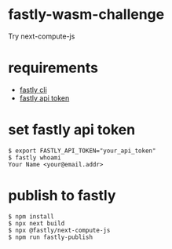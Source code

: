 # fastly-wasm-challenge
Try next-compute-js
# requirements
- [fastly cli](https://developer.fastly.com/learning/tools/cli/#installing)
- [fastly api token](https://docs.fastly.com/ja/guides/using-api-tokens)
# set fastly api token
```
$ export FASTLY_API_TOKEN="your_api_token"
$ fastly whoami
Your Name <your@email.addr>
```
# publish to fastly

```
$ npm install
$ npx next build
$ npx @fastly/next-compute-js
$ npm run fastly-publish
```